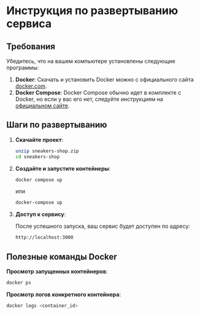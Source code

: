 # Инструкция по развертыванию сервиса

## Требования

Убедитесь, что на вашем компьютере установлены следующие программы:

1. **Docker**: Скачать и установить Docker можно с официального сайта [docker.com](https://www.docker.com/get-started).
2. **Docker Compose**: Docker Compose обычно идет в комплекте с Docker, но если у вас его нет, следуйте инструкциям на [официальном сайте](https://docs.docker.com/compose/install/).

## Шаги по развертыванию

1. **Скачайте проект**:

   ```bash
   unzip sneakers-shop.zip
   cd sneakers-shop
   ```

2. **Создайте и запустите контейнеры**:

    ```bash
    docker compose up
    ```
    или
    ```bash
    docker-compose up
    ```
3. **Доступ к сервису**:

    После успешного запуска, ваш сервис будет доступен по адресу:

    ```bash
    http://localhost:3000
    ```

## Полезные команды Docker
**Просмотр запущенных контейнеров**:

```bash
docker ps
```

**Просмотр логов конкретного контейнера**:

```bash
docker logs <container_id>
```